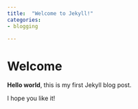 ```yaml
---
title:  "Welcome to Jekyll!"
categories:
- blogging

---
```



# Welcome

**Hello world**, this is my first Jekyll blog post.

I hope you like it!
